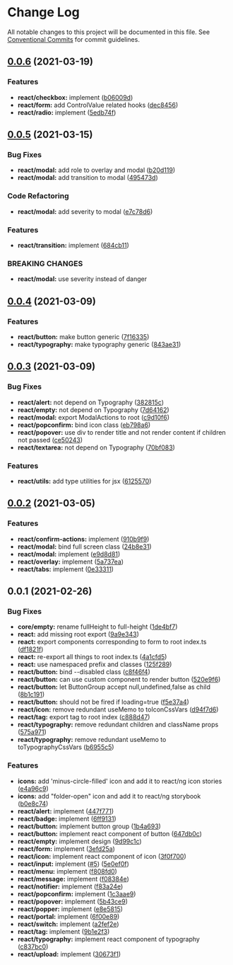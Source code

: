 # Change Log

All notable changes to this project will be documented in this file.
See [Conventional Commits](https://conventionalcommits.org) for commit guidelines.

## [0.0.6](https://github.com/Mezzanine-UI/mezzanine/compare/@mezzanine-ui/react@0.0.5...@mezzanine-ui/react@0.0.6) (2021-03-19)

### Features

- **react/checkbox:** implement ([b06009d](https://github.com/Mezzanine-UI/mezzanine/commit/b06009d282fbe2e524a2d0f16eb9c3c39b1e1d62))
- **react/form:** add ControlValue related hooks ([dec8456](https://github.com/Mezzanine-UI/mezzanine/commit/dec84560f329379e7f22198ec0125ecb5165fe79))
- **react/radio:** implement ([5edb74f](https://github.com/Mezzanine-UI/mezzanine/commit/5edb74fc87406a76a4cb157fb88baf1810a37777))

## [0.0.5](https://github.com/Mezzanine-UI/mezzanine/compare/@mezzanine-ui/react@0.0.4...@mezzanine-ui/react@0.0.5) (2021-03-15)

### Bug Fixes

- **react/modal:** add role to overlay and modal ([b20d119](https://github.com/Mezzanine-UI/mezzanine/commit/b20d1193235bf04ab8b561b1706f9c1829ad95da))
- **react/modal:** add transition to modal ([495473d](https://github.com/Mezzanine-UI/mezzanine/commit/495473def9f1cbdd9e31cb4f6cca92c8057e7430))

### Code Refactoring

- **react/modal:** add severity to modal ([e7c78d6](https://github.com/Mezzanine-UI/mezzanine/commit/e7c78d68dc8f60245a25eac74aa54eb027b05de0))

### Features

- **react/transition:** implement ([684cb11](https://github.com/Mezzanine-UI/mezzanine/commit/684cb11a2ec3d5e6a1c626541262db97814634fb))

### BREAKING CHANGES

- **react/modal:** use severity instead of danger

## [0.0.4](https://github.com/Mezzanine-UI/mezzanine/compare/@mezzanine-ui/react@0.0.3...@mezzanine-ui/react@0.0.4) (2021-03-09)

### Features

- **react/button:** make button generic ([7f16335](https://github.com/Mezzanine-UI/mezzanine/commit/7f16335f1f270fddcb685ba7ec0ac56c31927252))
- **react/typography:** make typography generic ([843ae31](https://github.com/Mezzanine-UI/mezzanine/commit/843ae3192b245b1ac2542f10a3a98bffd8662aa7))

## [0.0.3](https://github.com/Mezzanine-UI/mezzanine/compare/@mezzanine-ui/react@0.0.2...@mezzanine-ui/react@0.0.3) (2021-03-09)

### Bug Fixes

- **react/alert:** not depend on Typography ([382815c](https://github.com/Mezzanine-UI/mezzanine/commit/382815cadaeb96670645610c3145876bcbfcf53c))
- **react/empty:** not depend on Typography ([7d64162](https://github.com/Mezzanine-UI/mezzanine/commit/7d64162ba9ddc6a563dbd80c1ca794744b5b72e1))
- **react/modal:** export ModalActions to root ([c9d10f6](https://github.com/Mezzanine-UI/mezzanine/commit/c9d10f633e07b6730c1aa2d0dc5dd8c29baddc78))
- **react/popconfirm:** bind icon class ([eb798a6](https://github.com/Mezzanine-UI/mezzanine/commit/eb798a6637475dec20a31d85d441471983a7ab71))
- **react/popover:** use div to render title and not render content if children not passed ([ce50243](https://github.com/Mezzanine-UI/mezzanine/commit/ce5024324f9c007dca2e02e8cd148bc340eb2563))
- **react/textarea:** not depend on Typography ([70bf083](https://github.com/Mezzanine-UI/mezzanine/commit/70bf083962f57932b6b473784236de2f548cd6d7))

### Features

- **react/utils:** add type utilities for jsx ([6125570](https://github.com/Mezzanine-UI/mezzanine/commit/6125570e670dd37572c8f17adfadf1386e1ad7fe))

## [0.0.2](https://github.com/Mezzanine-UI/mezzanine/compare/@mezzanine-ui/react@0.0.1...@mezzanine-ui/react@0.0.2) (2021-03-05)

### Features

- **react/confirm-actions:** implement ([910b9f9](https://github.com/Mezzanine-UI/mezzanine/commit/910b9f9060103518f0e00b34da753812410a8dc3))
- **react/modal:** bind full screen class ([24b8e31](https://github.com/Mezzanine-UI/mezzanine/commit/24b8e316edbc6826b334cd4991a4e8e67c302d4a))
- **react/modal:** implement ([e9d8d81](https://github.com/Mezzanine-UI/mezzanine/commit/e9d8d8160f8432c7fcc638bb183915e7f23c32ac))
- **react/overlay:** implement ([5a737ea](https://github.com/Mezzanine-UI/mezzanine/commit/5a737ea535df1b65a38cd4c409ddea30429c9b06))
- **react/tabs:** implement ([0e33311](https://github.com/Mezzanine-UI/mezzanine/commit/0e333114f564cec9da33af290a521af381f1b035))

## 0.0.1 (2021-02-26)

### Bug Fixes

- **core/empty:** rename fullHeight to full-height ([1de4bf7](https://github.com/Mezzanine-UI/mezzanine/commit/1de4bf709cecf268a8a5defa0413b90895d81695))
- **react:** add missing root export ([9a9e343](https://github.com/Mezzanine-UI/mezzanine/commit/9a9e34358778119ee862b1245ab19bc460efbc11))
- **react:** export components corresponding to form to root index.ts ([df1821f](https://github.com/Mezzanine-UI/mezzanine/commit/df1821ffff1cf1e299adffac14647ee2b2c9e465))
- **react:** re-export all things to root index.ts ([4a1cfd5](https://github.com/Mezzanine-UI/mezzanine/commit/4a1cfd5658e84535c719096d9a2c8e7c2885f044))
- **react:** use namespaced prefix and classes ([125f289](https://github.com/Mezzanine-UI/mezzanine/commit/125f28995db3423c8ab240d658bddacb89ebce97))
- **react/button:** bind --disabled class ([c8f46f4](https://github.com/Mezzanine-UI/mezzanine/commit/c8f46f494f428159a961af08048f07c8bc56cafb))
- **react/button:** can use custom component to render button ([520e9f6](https://github.com/Mezzanine-UI/mezzanine/commit/520e9f61f840a5748e2b4bd59cc2215440b6147b))
- **react/button:** let ButtonGroup accept null,undefined,false as child ([8b1c191](https://github.com/Mezzanine-UI/mezzanine/commit/8b1c19147ff123ac3c9f53b7e607f54a7fe9cc4b))
- **react/button:** should not be fired if loading=true ([f5e37a4](https://github.com/Mezzanine-UI/mezzanine/commit/f5e37a4050741fc47292e61b22476e2ca40fb32e))
- **react/icon:** remove redundant useMemo to toIconCssVars ([d94f7d6](https://github.com/Mezzanine-UI/mezzanine/commit/d94f7d6c1d3b75a767cc305b6ea57b92fb0e5f17))
- **react/tag:** export tag to root index ([c888d47](https://github.com/Mezzanine-UI/mezzanine/commit/c888d47baf97d31153f866aa6e938a7422af8557))
- **react/typography:** remove redundant children and className props ([575a971](https://github.com/Mezzanine-UI/mezzanine/commit/575a9713221510deed43070692abec170a5532b5))
- **react/typography:** remove redundant useMemo to toTypographyCssVars ([b6955c5](https://github.com/Mezzanine-UI/mezzanine/commit/b6955c579745764b9ce7dfde636040f3b52e4de1))

### Features

- **icons:** add 'minus-circle-filled' icon and add it to react/ng icon stories ([e4a96c9](https://github.com/Mezzanine-UI/mezzanine/commit/e4a96c98c38f4bf7fe2272fc6e1358b22113e552))
- **icons:** add "folder-open" icon and add it to react/ng storybook ([b0e8c74](https://github.com/Mezzanine-UI/mezzanine/commit/b0e8c74e0c0253639169f730deffb938789a5cbe))
- **react/alert:** implement ([447f771](https://github.com/Mezzanine-UI/mezzanine/commit/447f771088d82d80cd6d51d8577dc420ee03cdbf))
- **react/badge:** implement ([6ff9131](https://github.com/Mezzanine-UI/mezzanine/commit/6ff91315389686d957974e0f9190ea3f654feb06))
- **react/button:** implement button group ([1b4a693](https://github.com/Mezzanine-UI/mezzanine/commit/1b4a6937c7ee52ed2c8ddce8bcb8b3d35706dc9b))
- **react/button:** implement react component of button ([647db0c](https://github.com/Mezzanine-UI/mezzanine/commit/647db0c052b5bf509f0c7b90f3f020a75e0827cb))
- **react/empty:** implement design ([9d99c1c](https://github.com/Mezzanine-UI/mezzanine/commit/9d99c1c566dd5df3de6d6192755ec255f20646df))
- **react/form:** implement ([3efd25a](https://github.com/Mezzanine-UI/mezzanine/commit/3efd25a684d651aa49838c0f03bfeedfb30d4bff))
- **react/icon:** implement react component of icon ([3f0f700](https://github.com/Mezzanine-UI/mezzanine/commit/3f0f700f30d432aad545cdac3dd57f3bbb871bfa))
- **react/input:** implement ([#5](https://github.com/Mezzanine-UI/mezzanine/issues/5)) ([5e0ef0f](https://github.com/Mezzanine-UI/mezzanine/commit/5e0ef0f40d5a0a9b5d5f962c5a1df253340d85f3))
- **react/menu:** implement ([f808fd0](https://github.com/Mezzanine-UI/mezzanine/commit/f808fd00cf4d5e75ef8f77c924c59109bd5f7e35))
- **react/message:** implement ([f08384e](https://github.com/Mezzanine-UI/mezzanine/commit/f08384ef8a4e12a581939850e0a8e97a6e279508))
- **react/notifier:** implement ([f83a24e](https://github.com/Mezzanine-UI/mezzanine/commit/f83a24e48b218769c680593dfcf60b5d75fc0901))
- **react/popconfirm:** implement ([1c3aae9](https://github.com/Mezzanine-UI/mezzanine/commit/1c3aae9091abb85e1d9315bbf38ed92a829f70b5))
- **react/popover:** implement ([5b43ce9](https://github.com/Mezzanine-UI/mezzanine/commit/5b43ce9f3831b05fcdd89ea5a5a33a5d98f93189))
- **react/popper:** implement ([e8e5815](https://github.com/Mezzanine-UI/mezzanine/commit/e8e58153c4e77aad47b18901a902ed470a689373))
- **react/portal:** implement ([6f00e89](https://github.com/Mezzanine-UI/mezzanine/commit/6f00e89c5398ec6b5e20bf66098f39fe0a3909de))
- **react/switch:** implement ([a2fef2e](https://github.com/Mezzanine-UI/mezzanine/commit/a2fef2eb1e17459bbfded5ef2f25105aeaa447d2))
- **react/tag:** implement ([9b1e2f3](https://github.com/Mezzanine-UI/mezzanine/commit/9b1e2f35e15b835153da7a098d686de94dffa840))
- **react/typography:** implement react component of typography ([c837bc0](https://github.com/Mezzanine-UI/mezzanine/commit/c837bc0ca1949ce3dabf76093a162655599640b9))
- **react/upload:** implement ([30673f1](https://github.com/Mezzanine-UI/mezzanine/commit/30673f1f5a8e87141aad918982b393f44fb3488d))
